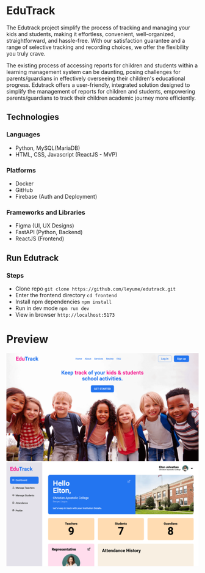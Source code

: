 # EduTrack

The Edutrack project simplify the process of tracking and managing your kids and students, making it effortless, convenient, well-organized, straightforward, and hassle-free. With our satisfaction guarantee and a range of selective tracking and recording choices, we offer the flexibility you truly crave.

The existing process of accessing reports for children and students within a learning management system can be daunting, posing challenges for parents/guardians in effectively overseeing their children's educational progress. Edutrack offers a user-friendly, integrated solution designed to simplify the management of reports for children and students, empowering parents/guardians to track their children academic journey more efficiently.

## Technologies

### Languages
- Python, MySQL(MariaDB)
- HTML, CSS, Javascript (ReactJS - MVP)

### Platforms
- Docker
- GitHub
- Firebase (Auth and Deployment)

### Frameworks and Libraries
- Figma (UI, UX Designs)
- FastAPI (Python, Backend)
- ReactJS (Frontend)


## Run Edutrack

### Steps
- Clone repo ```git clone https://github.com/leyume/edutrack.git ```
- Enter the frontend directory ``` cd frontend ```
- Install npm dependencies ``` npm install ```
- Run in dev mode ``` npm run dev ```
- View in browser ``` http://localhost:5173 ```


# Preview

<img src="https://github.com/leyume/edutrack/blob/main/frontend/public/images/et_landing.png" />
<img src="https://github.com/leyume/edutrack/blob/main/frontend/public/images/et_dashboard.png" />
